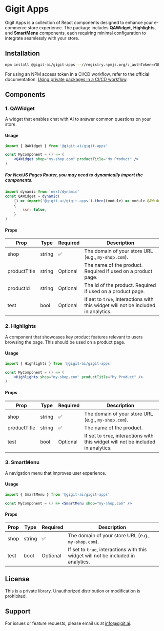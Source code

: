 # Gigit Apps

Gigit Apps is a collection of React components designed to enhance your e-commerce store experience. The package includes **QAWidget**, **Highlights**, and **SmartMenu** components, each requiring minimal configuration to integrate seamlessly with your store.

## Installation

```sh
npm install @gigit-ai/gigit-apps --//registry.npmjs.org/:_authToken=YOUR_ACCESS_TOKEN
```

For using an NPM access token in a CI/CD workflow, refer to the official documentation:
[Using private packages in a CI/CD workflow](https://docs.npmjs.com/using-private-packages-in-a-ci-cd-workflow).

## Components

### 1. QAWidget

A widget that enables chat with AI to answer common questions on your store.

#### Usage

```jsx
import { QAWidget } from '@gigit-ai/gigit-apps'

const MyComponent = () => (
    <QAWidget shop="my-shop.com" productTitle="My Product" />
)
```

##### For NextJS Pages Router, you may need to dynamically import the components.

```jsx
import dynamic from 'next/dynamic'
const QAWidget = dynamic(
    () => import('@gigit-ai/gigit-apps').then((module) => module.QAWidget),
    {
        ssr: false,
    }
)
```

#### Props

| Prop         | Type   | Required | Description                                                                        |
| ------------ | ------ | -------- | ---------------------------------------------------------------------------------- |
| shop         | string | ✅       | The domain of your store URL (e.g., `my-shop.com`).                                |
| productTitle | string | Optional | The name of the product. Required if used on a product page.                       |
| productId    | string | Optional | The id of the product. Required if used on a product page.                         |
| test         | bool   | Optional | If set to `true`, interactions with this widget will not be included in analytics. |

### 2. Highlights

A component that showcases key product features relevant to users browsing the page. This should be used on a product page.

#### Usage

```jsx
import { Highlights } from '@gigit-ai/gigit-apps'

const MyComponent = () => (
    <Highlights shop="my-shop.com" productTitle="My Product" />
)
```

#### Props

| Prop         | Type   | Required | Description                                                                        |
| ------------ | ------ | -------- | ---------------------------------------------------------------------------------- |
| shop         | string | ✅       | The domain of your store URL (e.g., `my-shop.com`).                                |
| productTitle | string | ✅       | The name of the product.                                                           |
| test         | bool   | Optional | If set to `true`, interactions with this widget will not be included in analytics. |

### 3. SmartMenu

A navigation menu that improves user experience.

#### Usage

```jsx
import { SmartMenu } from '@gigit-ai/gigit-apps'

const MyComponent = () => <SmartMenu shop="my-shop.com" />
```

#### Props

| Prop | Type   | Required | Description                                                                        |
| ---- | ------ | -------- | ---------------------------------------------------------------------------------- |
| shop | string | ✅       | The domain of your store URL (e.g., `my-shop.com`).                                |
| test | bool   | Optional | If set to `true`, interactions with this widget will not be included in analytics. |

## License

This is a private library. Unauthorized distribution or modification is prohibited.

## Support

For issues or feature requests, please email us at info@gigit.ai.
